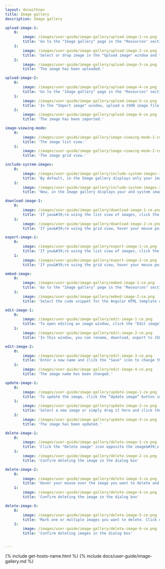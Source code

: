 ```yaml
---
layout: docwithnav
title: Image gallery
description: Image gallery

upload-image-1:
    0:
        image: /images/user-guide/image-gallery/upload-image-1-ce.png
        title: 'Go to the "Image gallery" page in the "Resources" section. Then, click the “Upload image” button in the top right corner of the screen;'
    1:
        image: /images/user-guide/image-gallery/upload-image-2-ce.png
        title: 'Select or drop image in the "Upload image" window and then click "Upload";'
    2:
        image: /images/user-guide/image-gallery/upload-image-3-ce.png
        title: 'The image has been uploaded.'

upload-image-2:
    0:
        image: /images/user-guide/image-gallery/upload-image-4-ce.png
        title: 'Go to the "Image gallery" page in the "Resources" section. Then, click the "Import image" icon in the top right corner of the screen;'
    1:
        image: /images/user-guide/image-gallery/upload-image-5-ce.png
        title: 'In the "Import image" window, upload a JSON image file and click "Import";'
    2:
        image: /images/user-guide/image-gallery/upload-image-6-ce.png
        title: 'The image has been imported.'

image-viewing-mode:
    0:
        image: /images/user-guide/image-gallery/image-viewing-mode-1-ce.png
        title: 'The image list view.'
    1:
        image: /images/user-guide/image-gallery/image-viewing-mode-2-ce.png
        title: 'The image grid view.'

include-system-images:
    0:
        image: /images/user-guide/image-gallery/include-system-images-1-ce.png
        title: 'By default, in the Image gallery displays only your images. Enable the "Include system images" option to view your and the system&#39;s images'
    1:
        image: /images/user-guide/image-gallery/include-system-images-2-ce.png
        title: 'Now, in the Image gallery displays your and system images.'

download-image-1:
    0:
        image: /images/user-guide/image-gallery/download-image-1-ce.png
        title: 'If you&#39;re using the list view of images, click the "Download image" icon next to the image name that you want to export. The image in image file format will be saved to your PC.'
    1:
        image: /images/user-guide/image-gallery/download-image-2-ce.png
        title: 'If you&#39;re using the grid view, hover your mouse pointer over the image you want to export and click the "Download image" icon. The image in image file format will be saved to your PC.'

export-image-1:
    0:
        image: /images/user-guide/image-gallery/export-image-1-ce.png
        title: 'If you&#39;re using the list view of images, click the "Export image to JSON" icon next to the image name that you want to download. The image in JSON format will be saved to your PC.'
    1:
        image: /images/user-guide/image-gallery/export-image-2-ce.png
        title: 'If you&#39;re using the grid view, hover your mouse pointer over the image you want to download and click the "Export image to JSON" icon. The image in JSON format will be saved to your PC.'

embed-image:
    0:
        image: /images/user-guide/image-gallery/embed-image-1-ce.png
        title: 'Go to the "Image gallery" page in the "Resources" section. Click the "Embed image" icon of the corresponding image that you want to embed;'
    1:
        image: /images/user-guide/image-gallery/embed-image-2-ce.png
        title: 'Select the code snippet for the Angular HTML template or for the components based on plain HTML, and copy the corresponding unique link for this image.'

edit-image-1:
    0:
        image: /images/user-guide/image-gallery/edit-image-1-ce.png
        title: 'To open editing an image window, click the "Edit image" icon next to the image name that you want to edit;'
    1:
        image: /images/user-guide/image-gallery/edit-image-2-ce.png
        title: 'In this window, you can rename, download, export to JSON, embed, and update image.'

edit-image-2:
    0:
        image: /images/user-guide/image-gallery/edit-image-3-ce.png
        title: 'Enter a new name and click the "Save" icon to change the image name;'
    1:
        image: /images/user-guide/image-gallery/edit-image-4-ce.png
        title: 'The image name has been changed.'

update-image-1:
    0:
        image: /images/user-guide/image-gallery/update-image-1-ce.png
        title: 'To update the image, click the “Update image” button in the image editing window;'
    1:
        image: /images/user-guide/image-gallery/update-image-2-ce.png
        title: 'Select a new image or simply drag it here and click the "Update" button;'
    2:
        image: /images/user-guide/image-gallery/update-image-3-ce.png
        title: 'The image has been updated.'

delete-image-1:
    0:
        image: /images/user-guide/image-gallery/delete-image-1-ce.png
        title: 'Click the "Delete image" icon opposite the image&#39;s name you want to delete;'
    1:
        image: /images/user-guide/image-gallery/delete-image-2-ce.png
        title: 'Confirm deleting the image in the dialog box'

delete-image-2:
    0:
        image: /images/user-guide/image-gallery/delete-image-3-ce.png
        title: 'Hover your mouse over the image you want to delete and click the "Delete image" icon;'
    1:
        image: /images/user-guide/image-gallery/delete-image-4-ce.png
        title: 'Confirm deleting the image in the dialog box'

delete-image-3:
    0:
        image: /images/user-guide/image-gallery/delete-image-5-ce.png
        title: 'Mark one or multiple images you want to delete. Click on the "Delete" bin icon in the top right corner;'
    1:
        image: /images/user-guide/image-gallery/delete-image-6-ce.png
        title: 'Confirm deleting images in the dialog box'


---
```


{% include get-hosts-name.html %}
{% include docs/user-guide/image-gallery.md %}